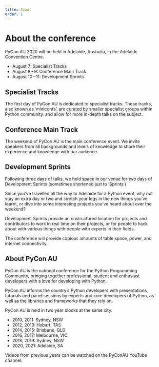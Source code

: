 ```yaml
---
title: About
order: 1
---
```


# About the conference

PyCon AU 2020 will be held in Adelaide, Australia, in the Adelaide Convention Centre.

- August 7: Specialist Tracks
- August 8&thinsp;&ndash;&thinsp;9: Conference Main Track
- August 10&thinsp;&ndash;&thinsp;11: Development Sprints

## Specialist Tracks

The first day of PyCon AU is dedicated to specialist tracks. These tracks, also known as ‘miniconfs’, are curated by smaller specialist groups within Python community, and allow for more in-depth talks on the subject.

## Conference Main Track

The weekend of PyCon AU is the main conference event. We invite speakers from all backgrounds and levels of knowledge to share their experience and knowledge with our audience.

## Development Sprints

Following three days of talks, we hold space in our venue for two days of Development Sprints (sometimes shortened just to ‘Sprints’)

Since you’ve travelled all the way to Adelaide for a Python event, why not stay an extra day or two and stretch your legs in the new things you’ve learnt, or dive into some interesting projects you’ve heard about over the weekend?

Development Sprints provide an unstructured location for projects and contributors to work in real time on their projects, or for people to hack about with various things with people with experts in their fields.

The conference will provide copious amounts of table space, power, and internet connectivity.

## About PyCon AU

PyCon AU is the national conference for the Python Programming Community, bringing together professional, student and enthusiast developers with a love for developing with Python.

PyCon AU informs the country’s Python developers with presentations, tutorials and panel sessions by experts and core developers of Python, as well as the libraries and frameworks that they rely on.

PyCon AU is held in two year blocks at the same city.

- 2010, 2011: Sydney, NSW
- 2012, 2013: Hobart, TAS
- 2014, 2015: Brisbane, QLD
- 2016, 2017: Melbourne, VIC
- 2018, 2019: Sydney, NSW
- 2020, 2021: Adelaide, SA

Videos from previous years can be watched on the PyConAU YouTube channel.